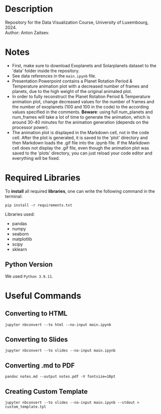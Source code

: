 # Description

Repository for the Data Visualization Course, University of Luxembourg, 2024.\
Author: Anton Zaitsev.

# Notes

- First, make sure to download Exoplanets and Solarplanets dataset to the 'data' folder inside the repository.
- See data references in the ```main.ipynb``` file.
- Presentation Powerpoint contains a Planet Rotation Period & Temperature animation plot with a decreased number of frames and planets, due to the high weight of the original animated plot.
- In order to fully reconstruct the Planet Rotation Period & Temperature animation plot, change decreased values for the number of frames and the number of exoplanets (100 and 100 in the code) to the according values specified in the comments. **Beware**: using full num_planets and num_frames will take a lot of time to generate the animation, which is around 30-40 minutes for the animation generation (depends on the processor power).
- The animation plot is displayed in the Markdown cell, not in the code cell. After the plot is generated, it is saved to the 'plot' directory and then Markdown loads the .gif file into the .ipynb file. If the Markdown cell does not display the .gif file, even though the animation plot was saved to the 'plots' directory, you can just reload your code editor and everything will be fixed.

# Required Libraries

To **install** all required **libraries**, one can write the following command in the terminal:
```
pip install -r requirements.txt
```

Libraries used:
- pandas
- numpy
- seaborn
- matplotlib
- scipy
- sklearn

## Python Version

We used ```Python 3.9.11```.

# Useful Commands

## Converting to HTML
```
jupyter nbconvert --to html --no-input main.ipynb
```

## Converting to Slides

```
jupyter nbconvert --to slides --no-input main.ipynb
```

## Converting .md to PDF

```
pandoc notes.md --output notes.pdf -V fontsize=10pt
```

## Creating Custom Template

```
jupyter nbconvert --to slides --no-input main.ipynb --stdout > custom_template.tpl
```

